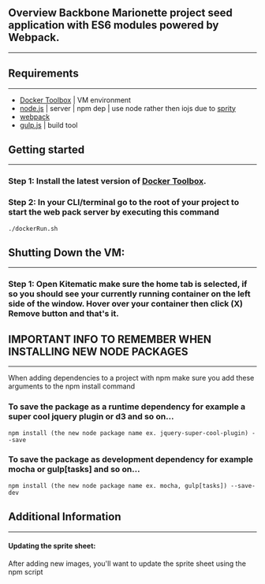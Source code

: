 ##  Overview Backbone Marionette project seed application with ES6 modules powered by Webpack.
--------------------------------------------------------------------------------

##  Requirements
--------------------------------------------------------------------------------
- [Docker Toolbox](https://www.docker.com/toolbox) | VM environment
- [node.js](https://nodejs.org/) | server | npm dep | use node rather then iojs due to [sprity](https://www.npmjs.com/package/sprity)
- [webpack](https://webpack.github.io/)
- [gulp.js](http://gulpjs.com/) | build tool



##  Getting started
--------------------------------------------------------------------------------
### Step 1: Install the latest version of [Docker Toolbox](https://www.docker.com/docker-toolbox).

### Step 2: In your CLI/terminal go to the root of your project to start the web pack server by executing this command  

    ./dockerRun.sh



##  Shutting Down the VM:
--------------------------------------------------------------------------------
### Step 1: Open Kitematic make sure the home tab is selected, if so you should see your currently running container on the left side of the window. Hover over your container then click (X) Remove button and that's it.



##  IMPORTANT INFO TO REMEMBER WHEN INSTALLING NEW NODE PACKAGES
--------------------------------------------------------------------------------
When adding dependencies to a project with npm make sure you add these arguments to the npm install command

### To save the package as a runtime dependency for example a super cool jquery plugin or d3 and so on...

    npm install (the new node package name ex. jquery-super-cool-plugin) --save


### To save the package as development dependency for example mocha or gulp[tasks] and so on...

    npm install (the new node package name ex. mocha, gulp[tasks]) --save-dev

##  Additional Information
--------------------------------------------------------------------------------
#### Updating the sprite sheet:
After adding new images, you'll want to update the sprite sheet using the npm script 
